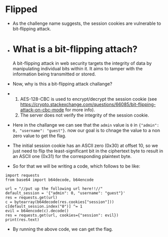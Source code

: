 # Flipped
- As the challenge name suggests, the session cookies are vulnerable to bit-flipping attack.

- # What is a bit-flipping attach?
  A bit-flipping attack in web security targets the integrity of data by manipulating individual bits within it. It aims to tamper with the information being transmitted or stored.

- Now, why is this a bit-flipping attack challange?
- 1. AES-128-CBC is used to encrypt/decrypt the session cookie (see https://crypto.stackexchange.com/questions/66085/bit-flipping-attack-on-cbc-mode for more info).
  2. The server does not verify the integrity of the session cookie.

- Here in the challange we can see that the ```admin``` value is ```0``` in ```{"admin": 0, "username": "guest"}```. now our goal is to chnage the value to a non zero value to get the flag.
- The initial session cookie has an ASCII zero (0x30) at offset 10, so we just need to flip the least-significant bit in the ciphertext byte to result in an ASCII one (0x31) for the corresponding plaintext byte.
- So for that we will be writing a code, which follows to be like:
```
import requests
from base64 import b64decode, b64encode

url = "//put up the following url here!!//"
default_session = '{"admin": 0, "username": "guest"}'
res = requests.get(url)
c = bytearray(b64decode(res.cookies["session"]))
c[default_session.index("0")] ^= 1
evil = b64encode(c).decode()
res = requests.get(url, cookies={"session": evil})
print(res.text)
```
- By running the above code, we can get the flag.
